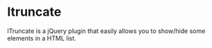 ltruncate
=========

lTruncate is a jQuery plugin that easily allows you to show/hide some elements in a HTML list.